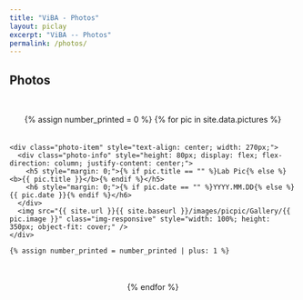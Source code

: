 ```yaml
---
title: "ViBA - Photos"
layout: piclay
excerpt: "ViBA -- Photos"
permalink: /photos/
---
```


<h2>Photos</h2>
<p> &nbsp; </p>
<div class="photo-gallery" style="display: flex; flex-wrap: wrap; gap: 20px; justify-content: space-around;">
  {% assign number_printed = 0 %}
  {% for pic in site.data.pictures %}

    <div class="photo-item" style="text-align: center; width: 270px;">
      <div class="photo-info" style="height: 80px; display: flex; flex-direction: column; justify-content: center;">
        <h5 style="margin: 0;">{% if pic.title == "" %}Lab Pic{% else %}<b>{{ pic.title }}</b>{% endif %}</h5>
        <h6 style="margin: 0;">{% if pic.date == "" %}YYYY.MM.DD{% else %}{{ pic.date }}{% endif %}</h6>
      </div>
      <img src="{{ site.url }}{{ site.baseurl }}/images/picpic/Gallery/{{ pic.image }}" class="img-responsive" style="width: 100%; height: 350px; object-fit: cover;" />
    </div>

    {% assign number_printed = number_printed | plus: 1 %}
  {% endfor %}
</div>

<p> &nbsp; </p>
<p> &nbsp; </p>